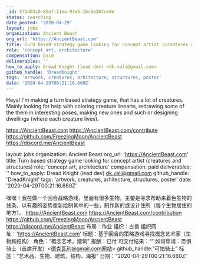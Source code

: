 ```yaml
---
_id: 573d03c0-89af-11ea-9fe5-1bc1e20fce0e
status: searching
date_posted: '2020-04-29'
layout: jobs
organization: Ancient Beast
org_url: 'https://AncientBeast.com'
title: Turn based strategy game looking for concept artist (creatures and structures)
role: 'concept art, architecture'
compensation: paid
deliverables: ''
how_to_apply: Dread Knight (lead dev) <dk.vali@gmail.com>
github_handle: 'DreadKnight'
tags: 'artwork, creatures, arhitecture, structures, poster'
date: '2020-04-29T00:21:16.660Z'
---
```

Heya! I'm making a turn based strategy game, that has a lot of creatures. Mainly looking for help with coloring creature linearts, redrawing some of the them in interesting poses, making new ones and such or designing dwellings (where each creature lives).

https://AncientBeast.com
https://AncientBeast.com/contribute
https://github.com/FreezingMoon/AncientBeast
https://discord.me/AncientBeast

layout: jobs
organization: Ancient Beast
org_url: 'https://AncientBeast.com'
title: Turn based strategy game looking for concept artist (creatures and structures)
role: 'concept art, architecture'
compensation: paid
deliverables: ''
how_to_apply: Dread Knight (lead dev) <dk.vali@gmail.com>
github_handle: 'DreadKnight'
tags: 'artwork, creatures, arhitecture, structures, poster'
date: '2020-04-29T00:21:16.660Z'

嘿嘿！我在做一个回合战略游戏，里面有很多生物。主要是寻求帮助来着色生物的线条，以有趣的姿势重新绘制其中的一些，制作新的或设计住所（每个生物居住的地方）。
https://AncientBeast.com
https://AncientBeast.com/contribution
https://github.com/FreezingMoon/AncientBeast
https://discord.me/AncientBeast
布局：作业
组织：古兽
组织网址：'https://AncientBeast.com'
标题：基于回合的策略游戏寻找概念艺术家（生物和结构）
角色：“概念艺术，建筑”
报酬：已付
可交付结果：“”
如何申请：恐惧骑士（首席开发）<德克瓦利@gmail.com网站>
github_handle:“可怕骑士”
标签：“艺术品、生物、建筑、结构、海报”
日期：“2020-04-29T00:21:16.660Z”